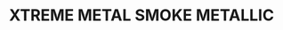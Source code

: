 ---
layout: product
title: "XTREME METAL SMOKE METALLIC"
price: "750" 
desc: "Enamel Metalizer 35mL"
img_path: "/assets/img/AK671.webp"
brand: "AK "
available: true
special_offer: false
new: false
soon: false
cat: "020000"
subcat: "020200"
subsubcat: "020205"
sifra: "AK671"
popular: false
spec: false
---